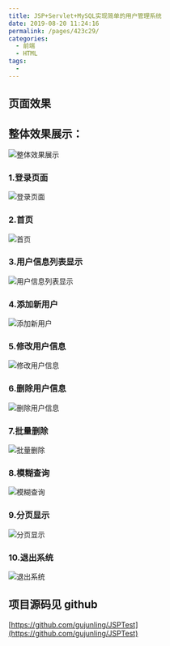 ```yaml
---
title: JSP+Servlet+MySQL实现简单的用户管理系统
date: 2019-08-20 11:24:16
permalink: /pages/423c29/
categories:
  - 前端
  - HTML
tags:
  -
---
```


## 页面效果

## 整体效果展示：

<!-- ![整体效果展示](https://cdn.jsdelivr.net/gh/gujunling/PicGo-image/test/1722264-20190820111905705-814920721.gif) -->

![整体效果展示](https://p9-juejin.byteimg.com/tos-cn-i-k3u1fbpfcp/e0e235e8d7494a20b9d243dad2267c4f~tplv-k3u1fbpfcp-watermark.image)

### 1.登录页面

<!-- ![登录页面](https://cdn.jsdelivr.net/gh/gujunling/PicGo-image/test/1722264-20190820082051923-1119845046.png) -->

<!-- ![登录页面](https://gitee.com/gujunling/pic-go-image/raw/master/test/1722264-20190820082051923-1119845046.png) -->

![登录页面](https://sweetheartjq.cn/images/4c140f48327941c8b81288f655c3b230.png)

### 2.首页

<!-- ![首页](https://cdn.jsdelivr.net/gh/gujunling/PicGo-image/test/1722264-20190820082159351-1146661804.png) -->

<!-- ![首页](https://gitee.com/gujunling/pic-go-image/raw/master/test/1722264-20190820082159351-1146661804.png) -->

![首页](https://sweetheartjq.cn/images/775f4f90f8cb45fdb6d1c60e6c301d2a.png)

### 3.用户信息列表显示

<!-- ![用户信息列表显示](https://cdn.jsdelivr.net/gh/gujunling/PicGo-image/test/1722264-20190820082815697-1517233488.png) -->

<!-- ![用户信息列表显示](https://gitee.com/gujunling/pic-go-image/raw/master/test/1722264-20190820082815697-1517233488.png) -->

![用户信息列表显示](https://sweetheartjq.cn/images/5af2f5085e704612bfa3cce91427d2cc.png)

### 4.添加新用户

<!-- ![添加新用户](https://cdn.jsdelivr.net/gh/gujunling/PicGo-image/test/1722264-20190820082931780-27183095.png) -->

<!-- ![添加新用户](https://gitee.com/gujunling/pic-go-image/raw/master/test/1722264-20190820082931780-27183095.png) -->

![添加新用户](https://sweetheartjq.cn/images/5c6fc209fcfe4091aa01f0837dc6e65f.png)

### 5.修改用户信息

<!-- ![修改用户信息](https://cdn.jsdelivr.net/gh/gujunling/PicGo-image/test/1722264-20190820084838299-1799651524.png) -->

<!-- ![修改用户信息](https://gitee.com/gujunling/pic-go-image/raw/master/test/1722264-20190820084838299-1799651524.png) -->

![修改用户信息](https://sweetheartjq.cn/images/40ac8741618d43d3a5bede56a832b2b0.png)

### 6.删除用户信息

<!-- ![删除用户信息](https://cdn.jsdelivr.net/gh/gujunling/PicGo-image/test/1722264-20190820084910791-1006458818.png) -->

<!-- ![删除用户信息](https://gitee.com/gujunling/pic-go-image/raw/master/test/1722264-20190820084910791-1006458818.png) -->

![删除用户信息](https://sweetheartjq.cn/images/db34f634efbf413b97e94294883bd0bd.png)

### 7.批量删除

<!-- ![批量删除](https://cdn.jsdelivr.net/gh/gujunling/PicGo-image/test/1722264-20190820084947521-2079561690.png) -->

<!-- ![批量删除](https://gitee.com/gujunling/pic-go-image/raw/master/test/1722264-20190820084947521-2079561690.png) -->

![批量删除](https://sweetheartjq.cn/images/ced3cb35a617442095e4f8da06898ad8.png)

### 8.模糊查询

<!-- ![模糊查询](https://cdn.jsdelivr.net/gh/gujunling/PicGo-image/test/1722264-20190820085026343-429395756.png) -->

<!-- ![模糊查询](https://gitee.com/gujunling/pic-go-image/raw/master/test/1722264-20190820085026343-429395756.png) -->

![模糊查询](https://sweetheartjq.cn/images/86145783ca1d4078be6cf8538f575845.png)

### 9.分页显示

<!-- ![分页显示](https://cdn.jsdelivr.net/gh/gujunling/PicGo-image/test/1722264-20190820085102809-1230882936.png) -->

<!-- ![分页显示](https://gitee.com/gujunling/pic-go-image/raw/master/test/1722264-20190820085102809-1230882936.png) -->

![分页显示](https://sweetheartjq.cn/images/2dcec04d22b049b6baa365eeb3e2d526.png)

### 10.退出系统

<!-- ![退出系统](https://cdn.jsdelivr.net/gh/gujunling/PicGo-image/test/1722264-20190820112201828-2016467983.gif) -->

<!-- ![退出系统](https://gitee.com/gujunling/pic-go-image/raw/master/test/1722264-20190820112201828-2016467983.gif) -->

![退出系统](https://sweetheartjq.cn/images/bc258b3629fc47719dbe9981ebf0b306.gif)

## 项目源码见 github

[https://github.com/gujunling/JSPTest](https://github.com/gujunling/JSPTest)
